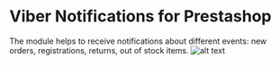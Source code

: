 # Viber Notifications for Prestashop
The module helps to receive notifications about different events: new orders, registrations, returns, out of stock items.
![alt text](https://psweb.ru/attachments/viber-notification-jpg.6207/)
